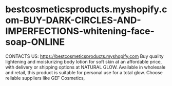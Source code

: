 # bestcosmeticsproducts.myshopify.com-BUY-DARK-CIRCLES-AND-IMPERFECTIONS-whitening-face-soap-ONLINE
CONTACTS US: https://bestcosmeticsproducts.myshopify.com  Buy quality lightening and moisturizing body lotion for soft skin at an affordable price, with delivery or shipping options at NATURAL GLOW. Available in wholesale and retail, this product is suitable for personal use for a total glow. Choose reliable suppliers like GEF Cosmetics, 

